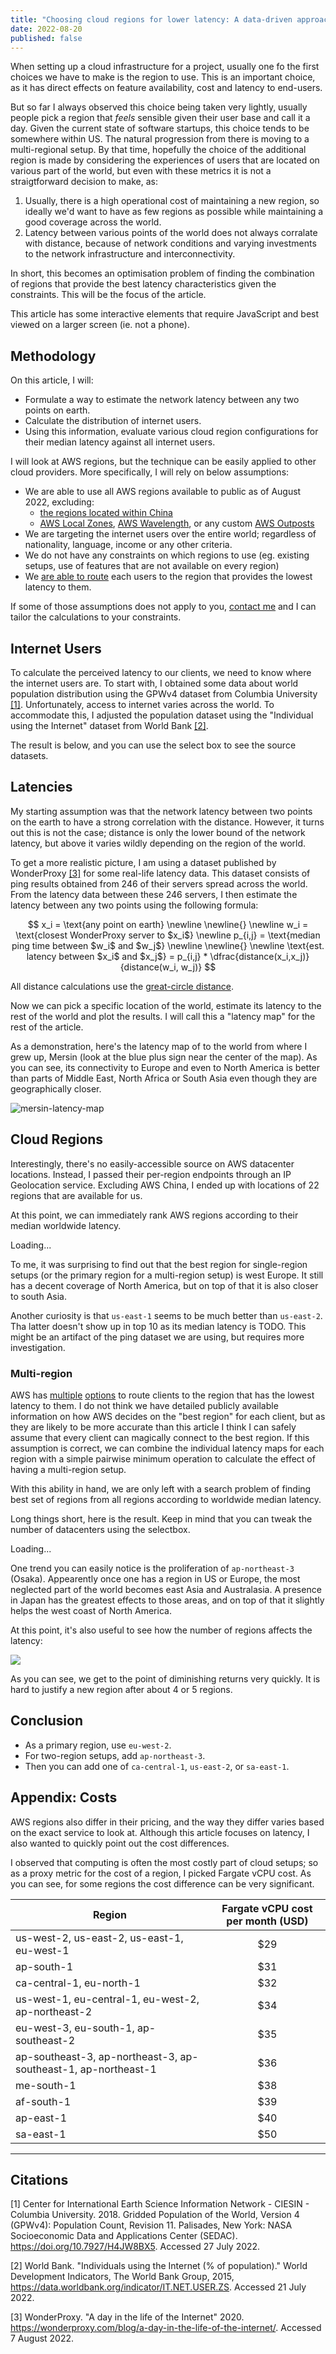 ```yaml
---
title: "Choosing cloud regions for lower latency: A data-driven approach"
date: 2022-08-20
published: false
---
```


When setting up a cloud infrastructure for a project, usually one fo the first choices we have to make is the region to use. This is an important choice, as it has direct effects on feature availability, cost and latency to end-users.

But so far I always observed this choice being taken very lightly, usually people pick a region that _feels_ sensible given their user base and call it a day. Given the current state of software startups, this choice tends to be somewhere within US. The natural progression from there is moving to a multi-regional setup. By that time, hopefully the choice of the additional region is made by considering the experiences of users that are located on various part of the world, but even with these metrics it is not a straigtforward decision to make, as:

1. Usually, there is a high operational cost of maintaining a new region, so ideally we'd want to have as few regions as possible while maintaining a good coverage across the world.
2. Latency between various points of the world does not always corralate with distance, because of network conditions and varying investments to the network infrastructure and interconnectivity.

In short, this becomes an optimisation problem of finding the combination of regions that provide the best latency characteristics given the constraints. This will be the focus of the article.

<aside>

This article has some interactive elements that require JavaScript and best viewed on a larger screen (ie. not a phone).

</aside>

## Methodology

On this article, I will:

- Formulate a way to estimate the network latency between any two points on earth.
- Calculate the distribution of internet users.
- Using this information, evaluate various cloud region configurations for their median latency against all internet users.

I will look at AWS regions, but the technique can be easily applied to other cloud providers. More specifically, I will rely on below assumptions:

- We are able to use all AWS regions available to public as of August 2022, excluding:
  - [the regions located within China][aws-china]
  - [AWS Local Zones][aws-local-zones], [AWS Wavelength][aws-wavelength], or any custom [AWS Outposts][aws-outposts]
- We are targeting the internet users over the entire world; regardless of nationality, language, income or any other criteria.
- We do not have any constraints on which regions to use (eg. existing setups, use of features that are not available on every region)
- We [are able to route][route53-latency-based-routing] each users to the region that provides the lowest latency to them.

[aws-china]: https://www.amazonaws.cn/en/about-aws/china/
[aws-local-zones]: https://aws.amazon.com/about-aws/global-infrastructure/localzones/
[aws-wavelength]: https://aws.amazon.com/wavelength/
[aws-outposts]: https://aws.amazon.com/outposts/
[route53-latency-based-routing]: https://docs.aws.amazon.com/Route53/latest/DeveloperGuide/routing-policy-latency.html

<aside>

If some of those assumptions does not apply to you, [contact me][contact-me] and I can tailor the calculations to your constraints.

</aside>

[contact-me]: mailto:me@utdemir.com

## Internet Users

To calculate the perceived latency to our clients, we need to know where the internet users are. To start with, I obtained some data about world population distribution using the GPWv4 dataset from Columbia University [[1]](#citation-1). Unfortunately, access to internet varies across the world. To accommodate this, I adjusted the population dataset using the "Individual using the Internet" dataset from World Bank [[2]](#citation-2).

The result is below, and you can use the select box to see the source datasets.

<div id="world_population_display"></div>

## Latencies

My starting assumption was that the network latency between two points on the earth to have a strong correlation with the distance. However, it turns out this is not the case; distance is only the lower bound of the network latency, but above it varies wildly depending on the region of the world.

To get a more realistic picture, I am using a dataset published by WonderProxy [[3]](#citation-3) for some real-life latency data. This dataset consists of ping results obtained from 246 of their servers spread across the world. From the latency data between these 246 servers, I then estimate the latency between any two points using the following formula:

$$
x_i = \text{any point on earth} \newline
\newline{}
\newline
w_i = \text{closest WonderProxy server to $x_i$} \newline
p_{i,j} = \text{median ping time between $w_i$ and $w_j$} \newline
\newline{}
\newline
\text{est. latency between $x_i$ and $x_j$} = p_{i,j} * \dfrac{distance(x_i,x_j)}{distance(w_i, w_j)}
$$

All distance calculations use the [great-circle distance][].

[great-circle distance]: https://en.wikipedia.org/wiki/Great-circle_distance

Now we can pick a specific location of the world, estimate its latency to the rest of the world and plot the results. I will call this a "latency map" for the rest of the article.

As a demonstration, here's the latency map of to the world from where I grew up, Mersin (look at the blue plus sign near the center of the map). As you can see, its connectivity to Europe and even to North America is better than parts of Middle East, North Africa or South Asia even though they are geographically closer.

![mersin-latency-map](/assets/choosing-cloud-regions/mersin_latency_map.webp)

## Cloud Regions

Interestingly, there's no easily-accessible source on AWS datacenter locations. Instead, I passed their per-region endpoints through an IP Geolocation service. Excluding AWS China, I ended up with locations of 22 regions that are available for us.

At this point, we can immediately rank AWS regions according to their median worldwide latency.

<div id="dc_ranking_one">Loading...</div>

To me, it was surprising to find out that the best region for single-region setups (or the primary region for a multi-region setup) is west Europe. It still has a decent coverage of North America, but on top of that it is also closer to south Asia.

Another curiosity is that `us-east-1` seems to be much better than `us-east-2`. Tha latter doesn't show up in top 10 as its median latency is TODO. This might be an artifact of the ping dataset we are using, but requires more investigation.

### Multi-region

AWS has [multiple][route53-latency-based-routing] [options][aws-global-accelerator] to route clients to the region that has the lowest latency to them. I do not think we have detailed publicly available information on how AWS decides on the "best region" for each client, but as they are likely to be more accurate than this article I think I can safely assume that every client can magically connect to the best region. If this assumption is correct, we can combine the individual latency maps for each region with a simple pairwise minimum operation to calculate the effect of having a multi-region setup.

[aws-global-accelerator]: https://aws.amazon.com/global-accelerator/

With this ability in hand, we are only left with a search problem of finding best set of regions from all regions according to worldwide median latency.

Long things short, here is the result. Keep in mind that you can tweak the number of datacenters using the selectbox.

<div id="dc_ranking_all">Loading...</div>

One trend you can easily notice is the proliferation of `ap-northeast-3` (Osaka). Appearently once one has a region in US or Europe, the most neglected part of the world becomes east Asia and Australasia. A presence in Japan has the greatest effects to those areas, and on top of that it slightly helps the west coast of North America.

At this point, it's also useful to see how the number of regions affects the latency:

<img style="display:block; margin-left: auto; margin-right:auto" src="/assets/choosing-cloud-regions/number_of_regions_to_latency.webp">

As you can see, we get to the point of diminishing returns very quickly. It is hard to justify a new region after about 4 or 5 regions.

## Conclusion

* As a primary region, use `eu-west-2`.
* For two-region setups, add `ap-northeast-3`.
* Then you can add one of `ca-central-1`, `us-east-2`, or `sa-east-1`.


## Appendix: Costs

AWS regions also differ in their pricing, and the way they differ varies based on the exact service to look at. Although this article focuses on latency, I also wanted to quickly point out the cost differences.

I observed that computing is often the most costly part of cloud setups; so as a proxy metric for the cost of a region, I picked Fargate vCPU cost. As you can see, for some regions the cost difference can be very significant.

<table class="pure-table pure-table-horizontal" id="ccr-costs-table">
<thead>
<th> Region </th>
<th> Fargate vCPU cost per month (USD)</th>
</thead>
<tbody>
<tr><td> us-west-2, us-east-2, us-east-1, eu-west-1 </td><td> $29 </td>
<tr><td> ap-south-1 </td><td> $31 </td>
<tr><td> ca-central-1, eu-north-1 </td><td> $32 </td>
<tr><td> us-west-1, eu-central-1, eu-west-2, ap-northeast-2 </td><td> $34 </td>
<tr><td> eu-west-3, eu-south-1, ap-southeast-2 </td><td> $35 </td>
<tr><td> ap-southeast-3, ap-northeast-3, ap-southeast-1, ap-northeast-1 </td><td> $36 </td>
<tr><td> me-south-1 </td><td> $38 </td>
<tr><td> af-south-1 </td><td> $39 </td>
<tr><td> ap-east-1 </td><td> $40 </td>
<tr><td> sa-east-1 </td><td> $50 </td>
</tbody>
</table>

<style type="text/css">
  #ccr-costs-table { margin-left: auto; margin-right: auto; }
  #ccr-costs-table th:nth-child(2) { text-align: center; }
  #ccr-costs-table td:nth-child(2) { text-align: center; }
</style>

---

## Citations

<a id="citation-1">[1]</a> Center for International Earth Science Information Network - CIESIN - Columbia University. 2018. Gridded Population of the World, Version 4 (GPWv4): Population Count, Revision 11. Palisades, New York: NASA Socioeconomic Data and Applications Center (SEDAC). <https://doi.org/10.7927/H4JW8BX5>. Accessed 27 July 2022.

<a id="citation-2">[2]</a> World Bank. "Individuals using the Internet (% of population)." World Development Indicators, The World Bank Group, 2015, <https://data.worldbank.org/indicator/IT.NET.USER.ZS>. Accessed 21 July 2022.

<a id="citation-3">[3]</a> WonderProxy. "A day in the life of the Internet" 2020. <https://wonderproxy.com/blog/a-day-in-the-life-of-the-internet/>. Accessed 7 August 2022.

<!-- Per-post JS -->

<!--
<script type="module" src="/assets/choosing-cloud-regions/react.production.min.js"></script>
<script type="module" src="/assets/choosing-cloud-regions/react-dom.production.min.js"></script>
-->
<script crossorigin src="https://unpkg.com/react@18/umd/react.development.js"></script>
<script crossorigin src="https://unpkg.com/react-dom@18/umd/react-dom.development.js"></script>

<script type="module" src="/assets/choosing-cloud-regions/post.js"></script>

<!-- KaTeX Integration -->

<link rel="stylesheet" href="https://cdn.jsdelivr.net/npm/katex@0.16.0/dist/katex.min.css" integrity="sha384-Xi8rHCmBmhbuyyhbI88391ZKP2dmfnOl4rT9ZfRI7mLTdk1wblIUnrIq35nqwEvC" crossorigin="anonymous">
<script defer src="https://cdn.jsdelivr.net/npm/katex@0.16.0/dist/katex.min.js" integrity="sha384-X/XCfMm41VSsqRNQgDerQczD69XqmjOOOwYQvr/uuC+j4OPoNhVgjdGFwhvN02Ja" crossorigin="anonymous"></script>
<script defer src="https://cdn.jsdelivr.net/npm/katex@0.16.0/dist/contrib/auto-render.min.js" integrity="sha384-+XBljXPPiv+OzfbB3cVmLHf4hdUFHlWNZN5spNQ7rmHTXpd7WvJum6fIACpNNfIR" crossorigin="anonymous"></script>
<script>
    document.addEventListener("DOMContentLoaded", function() {
        renderMathInElement(document.body, {
          // customised options
          // • auto-render specific keys, e.g.:
          delimiters: [
              {left: '$$', right: '$$', display: true},
          ],
          // • rendering keys, e.g.:
          throwOnError : false
        });
    });
</script>